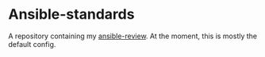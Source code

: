 # Ansible-standards
A repository containing my [ansible-review](https://github.com/willthames/ansible-review).
At the moment, this is mostly the default config.
